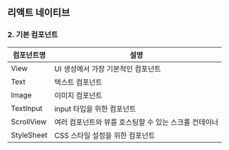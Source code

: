 ## 리액트 네이티브

### 2. 기본 컴포넌트

| 컴포넌트명 | 설명                                                  |
| ---------- | ----------------------------------------------------- |
| View       | UI 생성에서 가장 기본적인 컴포넌트                    |
| Text       | 텍스트 컴포넌트                                       |
| Image      | 이미지 컴포넌트                                       |
| TextInput  | input 타입을 위한 컴포넌트                            |
| ScrollView | 여러 컴포넌트와 뷰를 호스팅할 수 있는 스크롤 컨테이너 |
| StyleSheet | CSS 스타일 설정을 위한 컴포넌트                       |